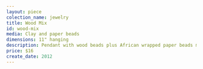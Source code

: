 ```yaml
---
layout: piece
colection_name: jewelry
title: Wood Mix
id: wood-mix
media: Clay and paper beads
dimensions: 11" hanging
description: Pendant with wood beads plus African wrapped paper beads mixed with thin wood beads, metal button clasp.
price: $16
create_date: 2012
---
```

